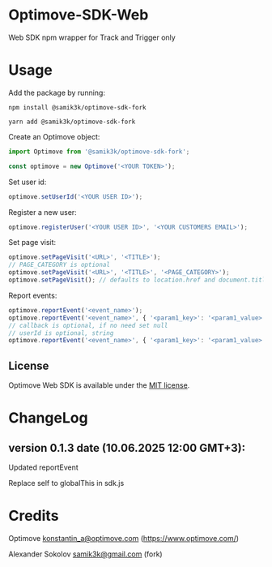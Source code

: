 # Optimove-SDK-Web

Web SDK npm wrapper for Track and Trigger only

# Usage

Add the package by running:

`npm install @samik3k/optimove-sdk-fork`

`yarn add @samik3k/optimove-sdk-fork`

Create an Optimove object:

```ts
import Optimove from '@samik3k/optimove-sdk-fork';

const optimove = new Optimove('<YOUR TOKEN>');
```

Set user id:

```ts
optimove.setUserId('<YOUR USER ID>');
```

Register a new user:

```ts
optimove.registerUser('<YOUR USER ID>', '<YOUR CUSTOMERS EMAIL>');
```

Set page visit:

```ts
optimove.setPageVisit('<URL>', '<TITLE>');
// PAGE_CATEGORY is optional
optimove.setPageVisit('<URL>', '<TITLE>', '<PAGE_CATEGORY>');
optimove.setPageVisit(); // defaults to location.href and document.title respectively
```

Report events:

```ts
optimove.reportEvent('<event_name>');
optimove.reportEvent('<event_name>', { '<param1_key>': '<param1_value>' });
// callback is optional, if no need set null
// userId is optional, string
optimove.reportEvent('<event_name>', { '<param1_key>': '<param1_value>' }, null, '<userId>');
```

## License

Optimove Web SDK is available under the [MIT license](LICENSE).


# ChangeLog

## version 0.1.3 date (10.06.2025 12:00 GMT+3):
Updated reportEvent

Replace self to globalThis in sdk.js

# Credits
Optimove <konstantin_a@optimove.com> (https://www.optimove.com/)

Alexander Sokolov <samik3k@gmail.com> (fork)
